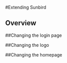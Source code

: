 #Extending Sunbird
## Overview 

##Changing the login page

##Changing the logo 

##Changing the homepage 

